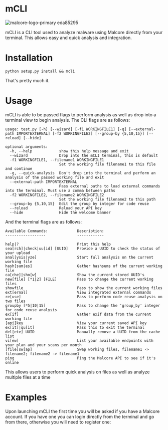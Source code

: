 # mCLI

![malcore-logo-primary eda85295](https://github.com/Internet-2-0/mCLI/assets/14183473/b225875a-a499-4fa3-b257-97c6fc6324ac)

mCLI is a CLI tool used to analyze malware using Malcore directly from your terminal. This allows easy and quick analysis and integration.

# Installation

`python setup.py install && mcli`

That's pretty much it.

# Usage

mCLI is able to be passed flags to perform analysis as well as drop into a terminal view to begin analysis. The CLI flags are as follows:

```
usage: test.py [-h] [--wizard] [-f1 WORKINGFILE1] [-q] [--external-path IMPORTEXTERNAL] [-f2 WORKINGFILE2] [--group-by {5,10,15}] [--reload] [--hide]
                                                                                                                                                     
optional arguments:                                                                                                                                  
  -h, --help            show this help message and exit                                                                                              
  --wizard              Drop into the mCLI terminal, this is default                                                                                 
  -f1 WORKINGFILE1, --filename1 WORKINGFILE1                                                                                                         
                        Set the working file filename1 to this file and continue                                                                     
  -q, --quick-analysis  Don't drop into the terminal and perform an analysis of the passed working file and exit                                     
  --external-path IMPORTEXTERNAL                                                                                                                     
                        Pass external paths to load external commands into the terminal. Must use a comma between paths                              
  -f2 WORKINGFILE2, --filename2 WORKINGFILE2                                                                                                         
                        Set the working file filename2 to this path                                                                                  
  --group-by {5,10,15}  Edit the group by integer for code reuse                                                                                     
  --reload              Reload your API key                                                                                                          
  --hide                Hide the welcome banner             
```

And the terminal flags are as follows:

```
Available Commands:             Description:
------------------              ------------

help|?                          Print this help
sea[rch]|check|uu[id] [UUID]    Provide a UUID to check the status of your upload
anal[ysis|yze]                  Start full analysis on the current working file
hash[sum|es]                    Gather hashsums of the current working file
ca[che]|sho[w]                  Show the current stored UUID's
new[file] [*1|2] [FILE]         Pass to change the current working files
showfile                        Pass to show the current working files
ext[ernal]                      View integrated external commands
re[use]                         Pass to perform code reuse analysis on two files
groupby [*5|10|15]              Pass to change the 'group_by' integer for code reuse analysis
ex[if]                          Gather exif data from the current working file
[api]key                        View your current saved API key
ex[it]|qu[it]                   Pass this to exit the terminal
del[ete] UUID                   Manually remove a UUID from the cache list
vi[ew]                          List your available endpoints with your plan and your scans per month
[file]sw[ap]                    Swap working files, filename1 -> filename2; filename2 -> filename1
ping                            Ping the Malcore API to see if it's online
```

This allows users to perform quick analysis on files as well as analyze multiple files at a time

# Examples

Upon launching mCLI the first time you will be asked if you have a Malcore account. If you have one you can login directly from the terminal and go from there, otherwise you will need to register one:

